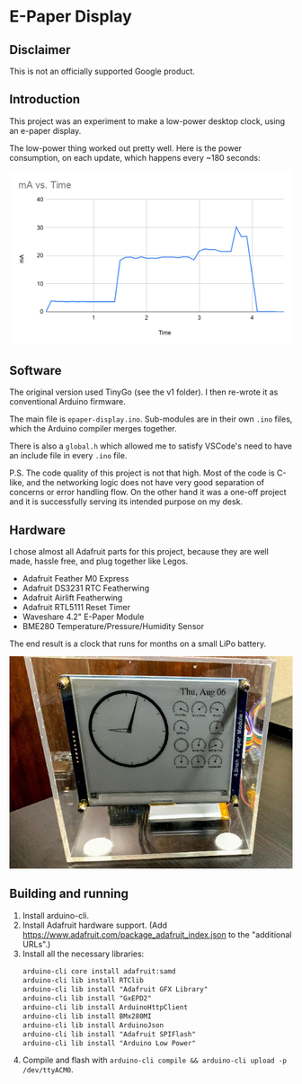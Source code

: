 # E-Paper Display

## Disclaimer

This is not an officially supported Google product.

## Introduction

This project was an experiment to make a low-power desktop clock, using an e-paper display.

The low-power thing worked out pretty well. Here is the power consumption, on each update, which happens every ~180 seconds:

![](assets/power-consumption.png)

## Software

The original version used TinyGo (see the v1 folder). I then re-wrote it as conventional Arduino firmware.

The main file is `epaper-display.ino`. Sub-modules are in their own `.ino` files, which the Arduino compiler merges together.

There is also a `global.h` which allowed me to satisfy VSCode's need to have an include file in every `.ino` file.

P.S. The code quality of this project is not that high. Most of the code is C-like, and the networking logic does not have very good separation of concerns or error handling flow. On the other hand it was a one-off project and it is successfully serving its intended purpose on my desk.

## Hardware

I chose almost all Adafruit parts for this project, because they are well made, hassle free, and plug together like Legos.

* Adafruit Feather M0 Express
* Adafruit DS3231 RTC Featherwing
* Adafruit Airlift Featherwing
* Adafruit RTL5111 Reset Timer
* Waveshare 4.2" E-Paper Module
* BME280 Temperature/Pressure/Humidity Sensor

The end result is a clock that runs for months on a small LiPo battery.

![](assets/clock-front.jpg)

## Building and running

1. Install arduino-cli.
1. Install Adafruit hardware support. (Add https://www.adafruit.com/package_adafruit_index.json to the "additional URLs".)
1. Install all the necessary libraries:
    ```
    arduino-cli core install adafruit:samd
    arduino-cli lib install RTClib
    arduino-cli lib install "Adafruit GFX Library"
    arduino-cli lib install "GxEPD2"
    arduino-cli lib install ArduinoHttpClient
    arduino-cli lib install BMx280MI
    arduino-cli lib install ArduinoJson
    arduino-cli lib install "Adafruit SPIFlash"
    arduino-cli lib install "Arduino Low Power"
    ```
1. Compile and flash with `arduino-cli compile && arduino-cli upload -p /dev/ttyACM0`.
